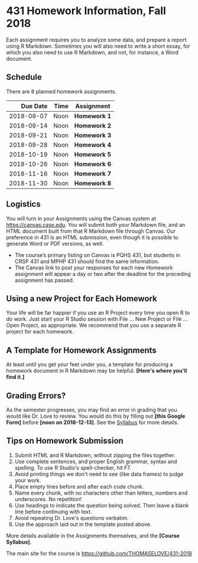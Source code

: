 # 431 Homework Information, Fall 2018

Each assignment requires you to analyze some data, and prepare a report using R Markdown. Sometimes you will also need to write a short essay, for which you also need to use R Markdown, and not, for instance, a Word document. 

## Schedule

There are 8 planned homework assignments.

Due Date | Time | Assignment 
-----: | ------: | --------------------------------------------------------
2018-09-07 | Noon | **Homework 1**
2018-09-14 | Noon | **Homework 2**
2018-09-21 | Noon | **Homework 3**
2018-09-28 | Noon | **Homework 4**
2018-10-19 | Noon | **Homework 5**
2018-10-26 | Noon | **Homework 6**
2018-11-16 | Noon | **Homework 7**
2018-11-30 | Noon | **Homework 8**

## Logistics

You will turn in your Assignments using the Canvas system at https://canvas.case.edu. You will submit both your Markdown file, and an HTML document built from that R Markdown file through Canvas. Our preference in 431 is an HTML submission, even though it is possible to generate Word or PDF versions, as well. 

- The course’s primary listing on Canvas is PQHS 431, but students in CRSP 431 and MPHP 431 should find the same information. 
- The Canvas link to post your responses for each new Homework assignment will appear a day or two after the deadline for the preceding assignment has passed.

## Using a new Project for Each Homework

Your life will be far happier if you use an R Project every time you open R to do work. Just start your R Studio session with File ... New Project or File ... Open Project, as appropriate. We recommend that you use a separate R project for each homework.

## A Template for Homework Assignments

At least until you get your feet under you, a template for producing a homework document in R Markdown may be helpful. **[Here's where you'll find it.]**

## Grading Errors?

As the semester progresses, you may find an error in grading that you would like Dr. Love to review. You would do this by filling out **[this Google Form]** before **[noon on 2018-12-13]**. See the [Syllabus](https://thomaselove.github.io/2018-431-syllabus/) for more details.

## Tips on Homework Submission

1. Submit HTML and R Markdown, without zipping the files together.
2. Use complete sentences, and proper English grammar, syntax and spelling. To use R Studio's spell-checker, hit F7.
3. Avoid printing things we don't need to see (like data frames) to judge your work.
4. Place empty lines before and after each code chunk.
5. Name every chunk, with no characters other than letters, numbers and underscores. No repetition!
6. Use headings to indicate the question being solved. Then leave a blank line before continuing with text.
7. Avoid repeating Dr. Love's questions verbatim.
8. Use the approach laid out in the template posted above.

More details available in the Assignments themselves, and the **[Course Syllabus]**.

The main site for the course is https://github.com/THOMASELOVE/431-2018
